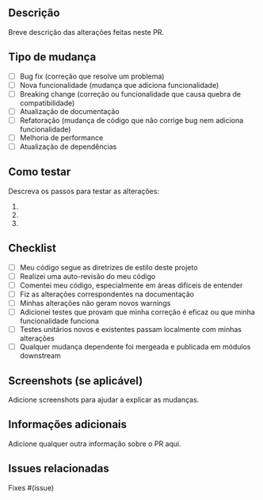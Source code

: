 ## Descrição

Breve descrição das alterações feitas neste PR.

## Tipo de mudança

- [ ] Bug fix (correção que resolve um problema)
- [ ] Nova funcionalidade (mudança que adiciona funcionalidade)
- [ ] Breaking change (correção ou funcionalidade que causa quebra de compatibilidade)
- [ ] Atualização de documentação
- [ ] Refatoração (mudança de código que não corrige bug nem adiciona funcionalidade)
- [ ] Melhoria de performance
- [ ] Atualização de dependências

## Como testar

Descreva os passos para testar as alterações:

1. 
2. 
3. 

## Checklist

- [ ] Meu código segue as diretrizes de estilo deste projeto
- [ ] Realizei uma auto-revisão do meu código
- [ ] Comentei meu código, especialmente em áreas difíceis de entender
- [ ] Fiz as alterações correspondentes na documentação
- [ ] Minhas alterações não geram novos warnings
- [ ] Adicionei testes que provam que minha correção é eficaz ou que minha funcionalidade funciona
- [ ] Testes unitários novos e existentes passam localmente com minhas alterações
- [ ] Qualquer mudança dependente foi mergeada e publicada em módulos downstream

## Screenshots (se aplicável)

Adicione screenshots para ajudar a explicar as mudanças.

## Informações adicionais

Adicione qualquer outra informação sobre o PR aqui.

## Issues relacionadas

Fixes #(issue)
